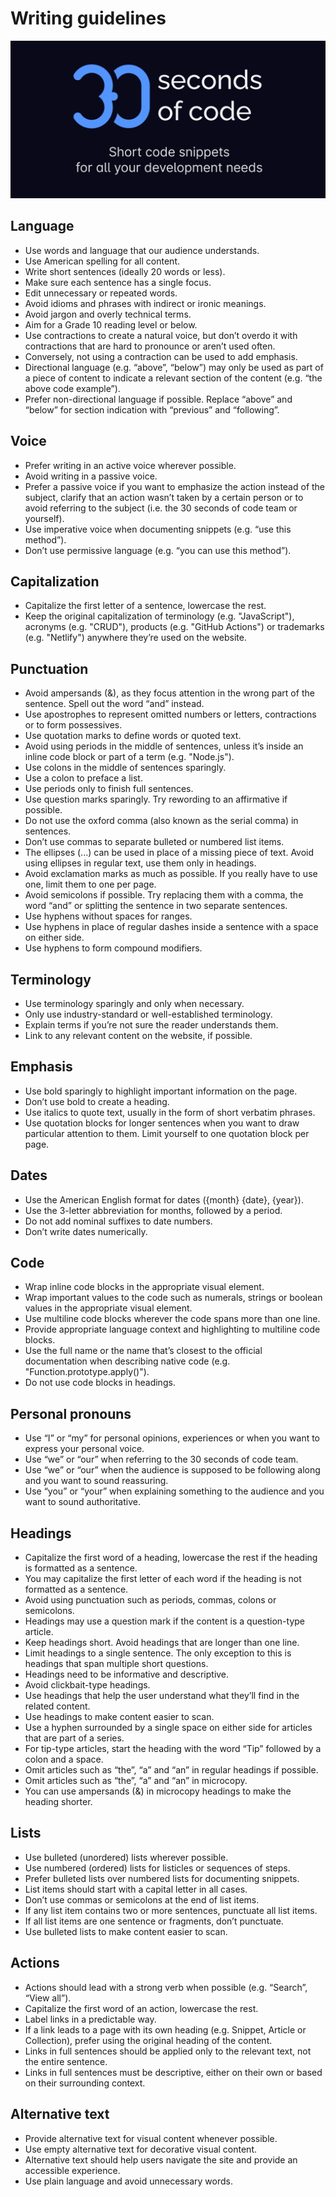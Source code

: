 # Writing guidelines

![Logo](/logo.png)

## Language

- Use words and language that our audience understands. 
- Use American spelling for all content.
- Write short sentences (ideally 20 words or less).
- Make sure each sentence has a single focus.
- Edit unnecessary or repeated words.
- Avoid idioms and phrases with indirect or ironic meanings.
- Avoid jargon and overly technical terms. 
- Aim for a Grade 10 reading level or below.
- Use contractions to create a natural voice, but don’t overdo it with contractions that are hard to pronounce or aren’t used often. 
- Conversely, not using a contraction can be used to add emphasis.
- Directional language (e.g. “above”, “below”) may only be used as part of a piece of content to indicate a relevant section of the content (e.g. “the above code example”).
- Prefer non-directional language if possible. Replace “above” and “below” for section indication with “previous” and “following”.

## Voice

- Prefer writing in an active voice wherever possible. 
- Avoid writing in a passive voice. 
- Prefer a passive voice if you want to emphasize the action instead of the subject, clarify that an action wasn’t taken by a certain person or to avoid referring to the subject (i.e. the 30 seconds of code team or yourself).
- Use imperative voice when documenting snippets (e.g. “use this method”).
- Don’t use permissive language (e.g. “you can use this method”).

## Capitalization

- Capitalize the first letter of a sentence, lowercase the rest.
- Keep the original capitalization of terminology (e.g. "JavaScript"), acronyms (e.g. "CRUD"), products (e.g. "GitHub Actions") or trademarks (e.g. "Netlify") anywhere they’re used on the website.

## Punctuation

- Avoid ampersands (&), as they focus attention in the wrong part of the sentence. Spell out the word “and” instead.
- Use apostrophes to represent omitted numbers or letters, contractions or to form possessives.
- Use quotation marks to define words or quoted text.
- Avoid using periods in the middle of sentences, unless it’s inside an inline code block or part of a term (e.g. "Node.js").
- Use colons in the middle of sentences sparingly.
- Use a colon to preface a list.
- Use periods only to finish full sentences.
- Use question marks sparingly. Try rewording to an affirmative if possible.
- Do not use the oxford comma (also known as the serial comma) in sentences.
- Don’t use commas to separate bulleted or numbered list items.
- The ellipses (...) can be used in place of a missing piece of text. Avoid using ellipses in regular text, use them only in headings.
- Avoid exclamation marks as much as possible. If you really have to use one, limit them to one per page.
- Avoid semicolons if possible. Try replacing them with a comma, the word “and” or splitting the sentence in two separate sentences.
- Use hyphens without spaces for ranges.
- Use hyphens in place of regular dashes inside a sentence with a space on either side.
- Use hyphens to form compound modifiers.

## Terminology

- Use terminology sparingly and only when necessary. 
- Only use industry-standard or well-established terminology.
- Explain terms if you’re not sure the reader understands them.
- Link to any relevant content on the website, if possible.

## Emphasis

- Use bold sparingly to highlight important information on the page.
- Don’t use bold to create a heading.
- Use italics to quote text, usually in the form of short verbatim phrases.
- Use quotation blocks for longer sentences when you want to draw particular attention to them. Limit yourself to one quotation block per page.

## Dates

- Use the American English format for dates ({month} {date}, {year}). 
- Use the 3-letter abbreviation for months, followed by a period. 
- Do not add nominal suffixes to date numbers.
- Don’t write dates numerically. 

## Code

- Wrap inline code blocks in the appropriate visual element. 
- Wrap important values to the code such as numerals, strings or boolean values in the appropriate visual element. 
- Use multiline code blocks wherever the code spans more than one line. 
- Provide appropriate language context and highlighting to multiline code blocks. 
- Use the full name or the name that’s closest to the official documentation when describing native code (e.g. "Function.prototype.apply()").
- Do not use code blocks in headings.

## Personal pronouns

- Use “I” or “my” for personal opinions, experiences or when you want to express your personal voice.
- Use “we” or “our” when referring to the 30 seconds of code team.
- Use “we” or “our” when the audience is supposed to be following along and you want to sound reassuring.
- Use “you” or “your” when explaining something to the audience and you want to sound authoritative.

## Headings

- Capitalize the first word of a heading, lowercase the rest if the heading is formatted as a sentence.
- You may capitalize the first letter of each word if the heading is not formatted as a sentence.
- Avoid using punctuation such as periods, commas, colons or semicolons.
- Headings may use a question mark if the content is a question-type article.
- Keep headings short. Avoid headings that are longer than one line.
- Limit headings to a single sentence. The only exception to this is headings that span multiple short questions.
- Headings need to be informative and descriptive. 
- Avoid clickbait-type headings.
- Use headings that help the user understand what they’ll find in the related content.
- Use headings to make content easier to scan.
- Use a hyphen surrounded by a single space on either side for articles that are part of a series.
- For tip-type articles, start the heading with the word “Tip” followed by a colon and a space.
- Omit articles such as “the”, “a” and “an” in regular headings if possible.
- Omit articles such as “the”, “a” and “an” in microcopy.
- You can use ampersands (&) in microcopy headings to make the heading shorter.

## Lists

- Use bulleted (unordered) lists wherever possible. 
- Use numbered (ordered) lists for listicles or sequences of steps. 
- Prefer bulleted lists over numbered lists for documenting snippets. 
- List items should start with a capital letter in all cases. 
- Don’t use commas or semicolons at the end of list items.
- If any list item contains two or more sentences, punctuate all list items.
- If all list items are one sentence or fragments, don’t punctuate.
- Use bulleted lists to make content easier to scan.

## Actions

- Actions should lead with a strong verb when possible (e.g. “Search”, “View all”).
- Capitalize the first word of an action, lowercase the rest. 
- Label links in a predictable way.
- If a link leads to a page with its own heading (e.g. Snippet, Article or Collection), prefer using the original heading of the content.
- Links in full sentences should be applied only to the relevant text, not the entire sentence.
- Links in full sentences must be descriptive, either on their own or based on their surrounding context.

## Alternative text

- Provide alternative text for visual content whenever possible.
- Use empty alternative text for decorative visual content.
- Alternative text should help users navigate the site and provide an accessible experience.
- Use plain language and avoid unnecessary words.
